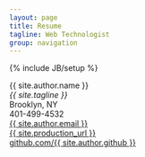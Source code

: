 ```yaml
---
layout: page
title: Resume 
tagline: Web Technologist
group: navigation
---
```

{% include JB/setup %}

<div class="contact">
  <p>
    {{ site.author.name }}<br />
    <i>{{ site.tagline }}</i><br />
    Brooklyn, NY<br />
    401-499-4532<br />
    <a href='mailto:{{ site.author.email }}'>{{ site.author.email }}</a><br />
    <a href="{{ site.production_url }}">{{ site.production_url }}</a><br />
    <a href="http://github.com/{{ site.author.github }}/">github.com/{{ site.author.github }}</a>
  </p>
</div>
<!--
<div id="toc">

<ol>
  <li><a href="#technical-highlights">Objective</a></li>
  <li><a href="#technical-highlights">Technical Highlights</a></li>
  <li><a href="#experience">Experience</a></li>
  <li><a href="#education">Education</a></li>
</ol>
</div>

## Objective

I am currently seeking a mid-to-senior level engineering position in the New York City area at a technology-driven company that:

* utilizes modern software development methodologies – e.g. test-driven development, continuous delivery, DevOps, etc. 
* <span title="Dog Whistle: I don't really want another PHP role; ask me to tell you more!">allows engineers to utilize modern technologies</span>.
* provides an informal, friendly, team-based environment.

## Technical Highlights

* 10 years developing in [Symfony](http://www.symfony.com/) [PHP](http://www.php.net/) MVC framework.
* 16 years [Javascript](https://developer.mozilla.org/en-US/docs/JavaScript) experience including [jQuery](http://jquery.com/) & [Prototype](http://prototypejs.org) libraries.
* 14 years PHP development across entire LAMP stack, including HTML/CSS and MySQL.
* 15 years professional Linux/UNIX systems administration, primarily on [Debian](http://www.debian.org/)/[Ubuntu](http://www.ubuntu.com/), [Red Hat](http://www.redhat.com)/[CentOS](http://www.centos.org/) & [OpenBSD](http://www.openbsd.org). Deep experience in [Apache](http://httpd.apache.org) configuration.
* 8 years [Git](http://git-scm.com/) experience. Familiarity with [CVS](http://www.nongnu.org/cvs/) & [Subversion](http://subversion.apache.org) version control systems.
* 15 years [Perl](http://www.perl.org) & [Bash](http://www.gnu.org/software/bash/) scripting.
* Linux virtualization / automation expertise across [Xen](http://www.xen.org), [Amazon AWS](https://aws.amazon.com/), [VirtualBox](https://www.virtualbox.org), [Docker](https://www.docker.com), etc.
* Systems and deployment automation with [Chef](http://www.opscode.com/chef/) & [Capistrano](https://github.com/capistrano/capistrano/) ([Ruby](http://www.ruby-lang.org/)).
* Test-driven development, continuous integration implementation ([Hudson/Jenkins](http://jenkins-ci.org))
-->

## Experience

### Director of Engineering, [Bandwagon](http://bandwagon.io), Brooklyn, NY — 5/2016 - 
_Lead engineer for maturing transportation startup._

* Ruby on Rails
* Apache Cordoba
* MongoDB
* Redis
* Heroku
* Amazon EC2

### Dev Team Lead, [Money-Media](http://www.money-media.com) / [Financial Times](http://www.ft.com/), New York, NY — 1/2013 - 4/2016
_Technical project leadership for 10+ subscription-only financial industry publications._

* Web Development
  * Architected cross-publication Single Sign On using OAuth2.
  * Development of front-end website using PHP, [Zend](http://framework.zend.com/) 1.12, MySQL and Doctrine.
  * Migrated PEAR-based packaging system to [Composer](http://www.getcomposer.org/)
  * Redesigned cache architecture to support A/B experiments.
  * Spearheaded web security analysis, developed Cross Site Scripting (XSS) and Cross Site Request Forgery protection for existing web sites.
  * Developed lightweight PDF-rendering microservice in [Coffeescript](http://www.coffeescript.org/) and [Node](http://www.nodejs.org/).
* Mobile Development
  * Rearchitected multiple iOS applications in Swift.
  * Led launch of 6 iOS tablet/phone applications for financial publications.
  * Launched rich media advertising (mRAID) using Google Publisher ads and native DoubleClick modules inside mobile applications.
  * Led mobile development projects on Android and iOS using [Appcelerator Titanium/Alloy](http://www.appcelerator.com/) cross-platform JavaScript framework.
* DevOps / Release Engineering
  * Responsible for release management, including packaging and coordination with operations staff.
  * Conversion of infrastructure to HTTPS; including Elastic Load Balancers, mobile applications, web service endpoints, and advertising creatives.
  * Supported continuous integration environment using Jenkins CI server.
* Team Leadership
  * Supported test-driven development practice within team; designed unit/integration test specifications for developers.
  * Mentored and managed developers on full-stack development.
  * Led code reviews and d
* Project Leadership
  * Worked closely with business analysts, QA, sales, advertising and editorial teams to best allocate technical resources for project cycles.
  * Implemented A/B testing including cross-publication experimentation.
  * Data integration with exta-organizational sites with Atom XML and CSV data feeds.
  * Integrated Google DoubleClick for Publishers across several publications including within mobile websites and apps.
  * Launched new publication allowing free subscription with registration while leveraging existing codebase ([FinancialAdvisorIQ.com](http://financialadvisoriq.com/)).

### Senior Developer, [Hollywood.com](http://www.hollywood.com/), New York, NY — 1/2012 - 10/2012
_Relaunched high-traffic celebrity news website._

* Development of site & CMS using [Symfony2](http://www.symfony.com/) PHP framework, [Doctrine](http://www.doctrine-project.org) PHP ORM, [jQuery](http://jquery.com/) Javascript framework.
* Built, utilized, & maintained test infrastructure using [Jenkins](http://jenkins-ci.org) continuous integration server and [PHPUnit](http://www.phpunit.de) test framework.
* Provisioned tiered architecture using [Varnish](https://www.varnish-cache.org) cache server w/ [Edge Side Includes](http://www.akamai.com/html/support/esi.html), MySQL, [Memcache](http://memcached.org), [APC](http://www.php.net/manual/en/book.apc.php) PHP Cache.
* Release engineering including patch / branch maintence in [Git](http://git-scm.com/), [Capistrano](https://github.com/capistrano/capistrano/) deployment automation and scripting.
* Architected high-performance web architecture utilizing [Amazon AWS](https://aws.amazon.com/) cloud services including [MySQL](http://www.mysql.com)/RDS, [Memcache](http://memcached.org)/Elasticache, Elastic Compute Cloud (EC2), & S3.
* Coordinated migration of Linux/MySQL assets from Rackspace / Rackspace Cloud to Amazon AWS EC3 / RDS.
* Automated systems administration &amp; operations using [Chef](http://www.opscode.com/chef/) [Ruby](http://www.ruby-lang.org/) systems integration framework on [Ubuntu](http://www.ubuntu.com/) Linux. Maintained and supported public key infrastructure.
* Developed automated system for building [VirtualBox](https://www.virtualbox.org) and updating virtual machine images. Supported worldwide freelance developers and rapid onboarding of engineering resources.
* Wrote specs for engineering positions; intimately involved in all technical hiring. Mentoring/support of junior &amp; frontend developers and remote freelancers.
* Integrated CMS with [Akamai](http://www.akamai.com/) & [Brightcove](http://www.brightcove.com/) Content Distribution Networks (CDN). Asset migration from Windows Server 2003 environment.
* Evaluation / documentation / integration of former employees' projects. Interfaced with contractor-developed iPad application via JSON.

### Software Engineer, [Xceedium](http://www.xceedium.com), Jersey City, NJ — 4/2011 – 12/2012 
_Development of hardware security network appliance._

*	Maintained & enhanced GateKeeper Linux appliance using Agile process. Primary focus on [PHP](http://www.php.net/) web services & Javascript UI; other components included C-language daemons, Java applets, MySQL.
*	Designed and extended clustering to integrate in-house high availability functionality with recently acquired network password vault product replication ([JBoss](http://www.jboss.org/)).
*	Spearheaded web app security evaluation and hardening, CSRF protection design, PHP vulnerability assessment.
*	Prototype of Enterprise management console in [Symfony2](http://www.symfony.com/) PHP framework, [jQuery](http://jquery.com/), [Ontology Web Language](http://www.w3.org/TR/owl-features/) (OWL RDF/XML) backing store. Web-based ontology explorer.
*	Remote debugging of customer installations worldwide. Network protocol analysis using [Wireshark](http://www.wireshark.org).
*	Implementation of NIST [FIPS 140-2](http://csrc.nist.gov/publications/PubsFIPS.html) certified authenticated Network Time Protocol in product.

### Freelance Developer, Brooklyn, NY — 9/2009 – 4/2011
_Front-end, infrastructure & platform development for social media startup. [banters.com](https://www.banters.com/), etc. 1/2011 – 4/2011_

*	Self-directed development of new social features using [jQuery](http://jquery.com/) Javascript and in-house PHP5 framework.
*	Architected move to Amazon EC2 compute cloud / S3 content distribution network from generic Linux VPS.
* Rasterization of content to Tumblr via [PhantomJS](http://phantomjs.org) on EC2
* Installation/Maintenance of [WordPress](http://wordpress.org) blogs as CMS.

### Developer, [SeatGeek](http://www.seatgeek.com/), New York, NY — 3/2010 – 5/2010
_Front-end & infrastructure development for secondary ticketing market aggregator._

*	Developed PHP [Symfony](http://www.symfony.com/) website during period of rapid business development and user growth. Created web crawlers to scrap sports statistics from partner web sites across all major sports.
*	Reverse engineered Flex & Ajax APIs on third party web sites for aggregation of market transactions.
*	Predictive modeling / analytics of major league sports utilizing transaction data and sports statistics.
*	Developed embeddable Javascript widgets for revenue sharing partner sites from Yahoo! Sports all the way down to hobbyist bloggers.
*	Implemented and optimized geotargetting across main web site, partner widgets and email.
*	Managed interactions with freelancers including designers and coders. Evaluation and development of freelancer-coded Ruby / Watir / Firefox scraping system.

### Developer, [Limewire](http://limewire.com), New York, NY — 5/2008 – 9/2009
_Research &amp; development of innovative web &amp; BitTorrent apps utilizing and enhancing peer-to-peer technology. [github.com/WIZARDISHUNGRY/sflimetracker](https://github.com/WIZARDISHUNGRY/sflimetracker/)_

*	Developed LimeTracker open-source BitTorrent tracker / podcasting system in Symfony PHP framework. Tracker uses P2P to accelerate podcasts, reducing distribution costs.
*	Managed open source contributions and issue reporting via Git source control and JIRA bug tracker.
*	Developed software targeting commodity web hosts for “unzip and run installs”, in the vein of WordPress.
*	Worked to solve standardization problems in RSS and Atom-based podcasts.
*	Conceived SEO-directed internationalization and localization strategy for LimeWire website with aim of increasing purchase rates in overseas markets. 
*	Maintained MediaWiki and PhpBB installations for Limewire.org community with ~90,000 accounts.
*	Evaluated replacement of LimeWire’s Java servlet for crash report handling in response to load issues during new release cycles.

### Web Programmer, [New York University - Steinhardt School of Culture, Education and Human Development](http://steinhardt.nyu.edu), New York, NY — 2/2006 – 5/2008
_Application/content team attached to dean of development; develops web apps and addresses marketing and academic technology._

*	Single handedly planned and developed unified content management system; gracefully migrating content from a cornucopia of older ad-hoc content management systems (Cold Fusion, Perl, PHP 4) to single unified CMS encompassing nearly a dozen distinct content types and their associated backend interface. System utilizes Symfony PHP framework to aid in rapid development and code reuse.
*	Developed CMS backend using Web 2.0 technologies; TinyMCE rich text editor, Prototype/Scriptaculous Javascript DHTML/Ajax enhancements; ensuring user-friendly and responsive access to content editing for 11 academic departments and 16 centers and institutes. Tag-based permissions system allows easy delegation of authority with flexible scope. 
*	Member of core marketing/branding team that oversaw year-long renaming process of school and a comprehensive visual identity overhaul for both web and print. Worked to accommodate visual identities of departments within overall school, and university brands.
*	Created AJAX faculty bio editor that allowed inline layout and polling from sources ranging from RSS feeds to CMS news, accommodating the diverse requirements of 243+ full-time faculty members and allowing the reuse of web content in new contexts.
*	Ported open source [Kerberos V bindings for PHP version 4 to 5](http://cvs.savannah.nongnu.org/viewvc/phpkrb5/) for authentication against central NYU systems.
*	Participated in development of Symfony PHP web framework, contributing numerous bug reports and a number of patches; of note are patches for correct operation in FastCGI environment.
*	Worked closely with university IT Unix administrators to oversee server issues including MySQL optimization, Apache configuration and troubleshooting, and hardware lifecycle planning.
*	Implementation of version control (Subversion) and project management / bug tracking / wiki software (Trac) for web development team.
*	Aggregated university calendar feeds with Steinhardt utilizing iCalendar (.ics).
*	Devised custom student blog portal; integrated with university Moveable Type Enterprise install via RSS/Atom feeds; helped plan and implement all aspects of promotional student blog campaign.
*	Served as technical liaison to Dean’s Office, IT strategy, software and hardware purchasing.

### Web Developer, University of Rochester Web Group, Rochester, NY — 9/2003 - 5/2005
_Supports departmental web developers and provides development services within the University._

*	Primary developer for the University-wide web development  “deploy” system. System includes security and auditing capabilities. Took over design and programming; completed security audit, addressed critical scalability issues, and implemented major functionality and usability improvements for the 2.0 release.
*	Developed custom web applications (utilizing Apache, Php, MySQL, Solaris) for dozens of university departments, including a uniform graduate application system used across academic departments.
*	Provided consultation to management on issues related to the shared web server devlopment.

### Application Developer, MontegoNet LLC., Portsmouth, RI — 5/2002 - 1/2003, 5/2003 - 8/2003, 5/2004 - 8/2004
_Provides e-business consulting for kiosk and web-based applications._

*	Developed Internet kiosk architecture, including log processor, utilizing ASP/C#, SQL, and web services.
*	Integrated hardware sensors with kiosks using C++ and Windows serial device API.
*	Design and implement backend for kiosk electronic banking application w/ automated wire transfers.
*	Administered mail servers (Qmail/Red Hat Linux) and firewalls (OpenBSD, Cisco PIX).

### Systems Administrator / Programmer, George Patton Associates, LLC., Bristol, RI — 2/2003 - 4/2003 
_Manufactures custom signage for small businesses; orders primarily placed online._

*	Maintained legacy UNIX ordering/production/inventory/shipping system (60,000+ lines of C, Perl and shell scripts) on modern Red Hat Linux system.
* Integrated shipping system with UPS package tracking.

## Education

### University of Rochester, Rochester, NY — Computer Science (B.S.), systems concentration, 2005.
Selected Courses: 

* Parallel & Distributed Systems: (concurrency, Pthreads, MPI, etc.),
* Introduction to Cryptology (P2P, cipher design, public key, etc.)
* Programming Language Design & Implementation (final project: C compiler for JVM using [Apache BCEL](http://commons.apache.org/bcel/)

